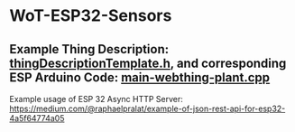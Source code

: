 # WoT-ESP32-Sensors

## Example Thing Description: [thingDescriptionTemplate.h](src/thingDescriptionTemplate.h), and corresponding ESP Arduino Code: [main-webthing-plant.cpp](src/main-webthing-plant.cpp)


Example usage of ESP 32 Async HTTP Server: https://medium.com/@raphaelpralat/example-of-json-rest-api-for-esp32-4a5f64774a05 
